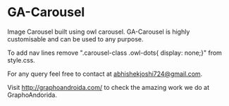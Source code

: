# GA-Carousel
Image Carousel built using owl carousel. GA-Carousel is highly customisable and can be used to any purpose.



To add nav lines remove ".carousel-class .owl-dots{ display: none;}" from style.css.




For any query feel free to contact at abhishekjoshi724@gmail.com.


Visit http://graphoandroida.com/ to check the amazing work we do at GraphoAndorida. 

